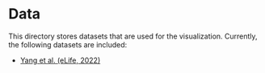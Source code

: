 # Data
This directory stores datasets that are used for the visualization. Currently, the following datasets are included:
- [Yang et al. (eLife, 2022)](yang2022)